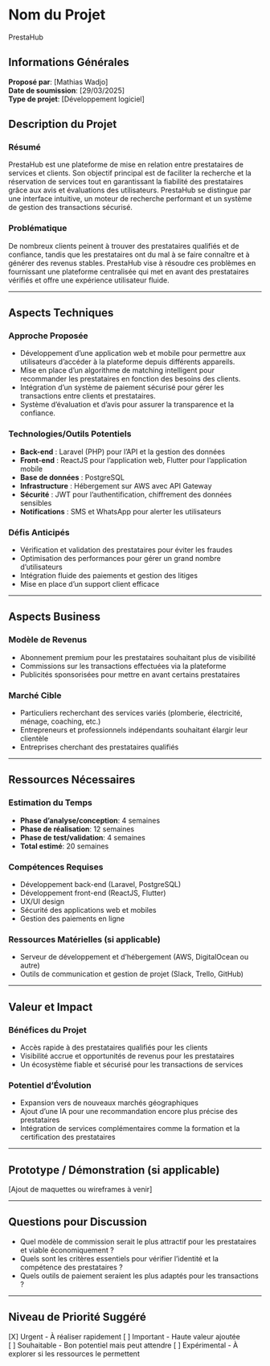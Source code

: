 # Nom du Projet
PrestaHub

## Informations Générales
**Proposé par**: [Mathias Wadjo]  
**Date de soumission**: [29/03/2025]  
**Type de projet**: [Développement logiciel]

## Description du Projet

### Résumé
PrestaHub est une plateforme de mise en relation entre prestataires de services et clients. Son objectif principal est de faciliter la recherche et la réservation de services tout en garantissant la fiabilité des prestataires grâce aux avis et évaluations des utilisateurs. PrestaHub se distingue par une interface intuitive, un moteur de recherche performant et un système de gestion des transactions sécurisé.

### Problématique
De nombreux clients peinent à trouver des prestataires qualifiés et de confiance, tandis que les prestataires ont du mal à se faire connaître et à générer des revenus stables. PrestaHub vise à résoudre ces problèmes en fournissant une plateforme centralisée qui met en avant des prestataires vérifiés et offre une expérience utilisateur fluide.

---

## Aspects Techniques

### Approche Proposée
- Développement d’une application web et mobile pour permettre aux utilisateurs d’accéder à la plateforme depuis différents appareils.
- Mise en place d’un algorithme de matching intelligent pour recommander les prestataires en fonction des besoins des clients.
- Intégration d’un système de paiement sécurisé pour gérer les transactions entre clients et prestataires.
- Système d’évaluation et d’avis pour assurer la transparence et la confiance.

### Technologies/Outils Potentiels
- **Back-end** : Laravel (PHP) pour l’API et la gestion des données
- **Front-end** : ReactJS pour l’application web, Flutter pour l’application mobile
- **Base de données** : PostgreSQL
- **Infrastructure** : Hébergement sur AWS avec API Gateway
- **Sécurité** : JWT pour l’authentification, chiffrement des données sensibles
- **Notifications** : SMS et WhatsApp pour alerter les utilisateurs

### Défis Anticipés
- Vérification et validation des prestataires pour éviter les fraudes
- Optimisation des performances pour gérer un grand nombre d’utilisateurs
- Intégration fluide des paiements et gestion des litiges
- Mise en place d’un support client efficace

---

## Aspects Business

### Modèle de Revenus
- Abonnement premium pour les prestataires souhaitant plus de visibilité
- Commissions sur les transactions effectuées via la plateforme
- Publicités sponsorisées pour mettre en avant certains prestataires

### Marché Cible
- Particuliers recherchant des services variés (plomberie, électricité, ménage, coaching, etc.)
- Entrepreneurs et professionnels indépendants souhaitant élargir leur clientèle
- Entreprises cherchant des prestataires qualifiés

---

## Ressources Nécessaires

### Estimation du Temps
- **Phase d’analyse/conception**: 4 semaines
- **Phase de réalisation**: 12 semaines
- **Phase de test/validation**: 4 semaines
- **Total estimé**: 20 semaines

### Compétences Requises
- Développement back-end (Laravel, PostgreSQL)
- Développement front-end (ReactJS, Flutter)
- UX/UI design
- Sécurité des applications web et mobiles
- Gestion des paiements en ligne

### Ressources Matérielles (si applicable)
- Serveur de développement et d’hébergement (AWS, DigitalOcean ou autre)
- Outils de communication et gestion de projet (Slack, Trello, GitHub)

---

## Valeur et Impact

### Bénéfices du Projet
- Accès rapide à des prestataires qualifiés pour les clients
- Visibilité accrue et opportunités de revenus pour les prestataires
- Un écosystème fiable et sécurisé pour les transactions de services

### Potentiel d’Évolution
- Expansion vers de nouveaux marchés géographiques
- Ajout d’une IA pour une recommandation encore plus précise des prestataires
- Intégration de services complémentaires comme la formation et la certification des prestataires

---

## Prototype / Démonstration (si applicable)
[Ajout de maquettes ou wireframes à venir]

---

## Questions pour Discussion
- Quel modèle de commission serait le plus attractif pour les prestataires et viable économiquement ?
- Quels sont les critères essentiels pour vérifier l’identité et la compétence des prestataires ?
- Quels outils de paiement seraient les plus adaptés pour les transactions ?

---

## Niveau de Priorité Suggéré
[X] Urgent - À réaliser rapidement
[ ] Important - Haute valeur ajoutée  
[ ] Souhaitable - Bon potentiel mais peut attendre
[ ] Expérimental - À explorer si les ressources le permettent


